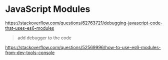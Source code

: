 # JavaScript Modules

https://stackoverflow.com/questions/62763721/debugging-javascript-code-that-uses-es6-modules

> add debugger to the code

https://stackoverflow.com/questions/52569996/how-to-use-es6-modules-from-dev-tools-console